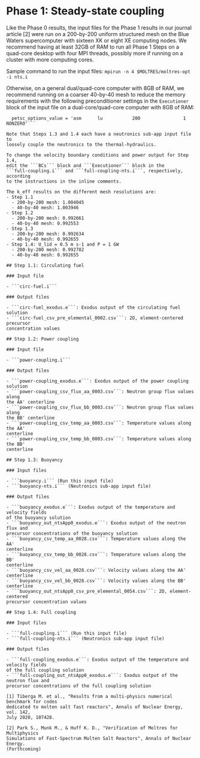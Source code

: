 # Phase 1: Steady-state coupling

Like the Phase 0 results, the input files for the Phase 1 results in our
journal article [2] were run on
a 200-by-200 uniform structured mesh on the Blue Waters supercomputer with
sixteen XK or eight XE computing nodes. We recommend having at least 32GB of
RAM to run all Phase 1 Steps on a quad-core desktop with four MPI threads,
possibly more if running on a cluster with more computing cores.

Sample command to run the input files:
```mpirun -n 4 $MOLTRES/moltres-opt -i nts.i```

Otherwise, on a general dual/quad-core computer with 8GB of RAM, we recommend
running on a coarser 40-by-40 mesh to reduce the memory requirements with the
following preconditioner settings in the ```Executioner``` block of the input
file on a dual-core/quad-core computer with 8GB of RAM:

```petsc_options_iname = '-pc_type -sub_pc_type -ksp_gmres_restart -pc_asm_overlap -sub_pc_factor_shift_type'
  petsc_options_value = 'asm      lu           200                1                NONZERO'```

Note that Steps 1.3 and 1.4 each have a neutronics sub-app input file to
loosely couple the neutronics to the thermal-hydraulics.

To change the velocity boundary conditions and power output for Step 1.4,
edit the ```BCs``` block and ```Executioner``` block in the
```full-coupling.i``` and ```full-coupling-nts.i```, respectively, according
to the instructions in the inline comments.

The k_eff results on the different mesh resolutions are:
- Step 1.1
  - 200-by-200 mesh: 1.004045
  - 40-by-40 mesh: 1.003946
- Step 1.2
  - 200-by-200 mesh: 0.992661
  - 40-by-40 mesh: 0.992553
- Step 1.3
  - 200-by-200 mesh: 0.992634
  - 40-by-40 mesh: 0.992655
- Step 1.4: U_lid = 0.5 m s-1 and P = 1 GW
  - 200-by-200 mesh: 0.992782
  - 40-by-40 mesh: 0.992655

## Step 1.1: Circulating fuel

### Input file

- ```circ-fuel.i```

### Output files

- ```circ-fuel_exodus.e```: Exodus output of the circulating fuel solution
- ```circ-fuel_csv_pre_elemental_0002.csv```: 2D, element-centered precursor
concentration values

## Step 1.2: Power coupling

### Input file

- ```power-coupling.i```

### Output files

- ```power-coupling_exodus.e```: Exodus output of the power coupling solution
- ```power-coupling_csv_flux_aa_0003.csv```: Neutron group flux values along
the AA' centerline
- ```power-coupling_csv_flux_bb_0003.csv```: Neutron group flux values along
the BB' centerline
- ```power-coupling_csv_temp_aa_0003.csv```: Temperature values along the AA'
centerline
- ```power-coupling_csv_temp_bb_0003.csv```: Temperature values along the BB'
centerline

## Step 1.3: Buoyancy

### Input files

- ```buoyancy.i``` (Run this input file)
- ```buoyancy-nts.i``` (Neutronics sub-app input file)

### Output files

- ```buoyancy_exodus.e```: Exodus output of the temperature and velocity fields
of the buoyancy solution
- ```buoyancy_out_ntsApp0_exodus.e```: Exodus output of the neutron flux and
precursor concentrations of the buoyancy solution
- ```buoyancy_csv_temp_aa_0028.csv```: Temperature values along the AA'
centerline
- ```buoyancy_csv_temp_bb_0028.csv```: Temperature values along the BB'
centerline
- ```buoyancy_csv_vel_aa_0028.csv```: Velocity values along the AA'
centerline
- ```buoyancy_csv_vel_bb_0028.csv```: Velocity values along the BB'
centerline
- ```buoyancy_out_ntsApp0_csv_pre_elemental_0054.csv```: 2D, element-centered
precursor concentration values

## Step 1.4: Full coupling

### Input files

- ```full-coupling.i``` (Run this input file)
- ```full-coupling-nts.i``` (Neutronics sub-app input file)

### Output files

- ```full-coupling_exodus.e```: Exodus output of the temperature and velocity fields
of the full coupling solution
- ```full-coupling_out_ntsApp0_exodus.e```: Exodus output of the neutron flux and
precursor concentrations of the full coupling solution

[1] Tiberga M. et al., "Results from a multi-physics numerical benchmark for codes
dedicated to molten salt fast reactors", Annals of Nuclear Energy, vol. 142,
July 2020, 107428.

[2] Park S., Munk M., & Huff K. D., "Verification of Moltres for Multiphysics
Simulations of Fast-Spectrum Molten Salt Reactors", Annals of Nuclear Energy.
(Forthcoming)

